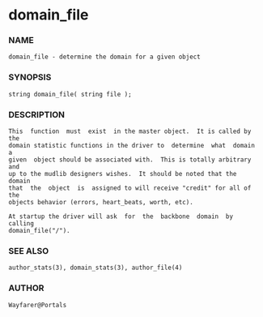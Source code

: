# domain_file

### NAME

    domain_file - determine the domain for a given object

### SYNOPSIS

    string domain_file( string file );

### DESCRIPTION

    This  function  must  exist  in the master object.  It is called by the
    domain statistic functions in the driver to  determine  what  domain  a
    given  object should be associated with.  This is totally arbitrary and
    up to the mudlib designers wishes.  It should be noted that the  domain
    that  the  object  is  assigned to will receive "credit" for all of the
    objects behavior (errors, heart_beats, worth, etc).

    At startup the driver will ask  for  the  backbone  domain  by  calling
    domain_file("/").

### SEE ALSO

    author_stats(3), domain_stats(3), author_file(4)

### AUTHOR

    Wayfarer@Portals

